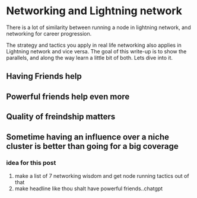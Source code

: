 
# Networking and Lightning network

There is a lot of similarity between running a node in lightning network, and networking for career progression.

The strategy and tactics you apply in real life networking also applies in Lightning network and vice versa. The goal of this write-up is to show the parallels, and along the way learn a little bit of both. Lets dive into it.


## Having Friends help



## Powerful friends help even more


## Quality of freindship matters


## Sometime having an influence over a niche cluster is better than going for a big coverage

### idea for this post

 1. make a list of 7 networking wisdom and get node running tactics out of that
 2. make headline like thou shalt have powerful friends..chatgpt

<!--stackedit_data:
eyJoaXN0b3J5IjpbLTE1OTI2MjU5NjIsLTMzNzc5MDg5OSwtMT
MwNDkxMDAxNiw0MTAxODk1MV19
-->